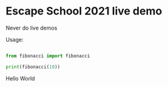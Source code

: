 # Escape School 2021 live demo

Never do live demos

Usage:
```python

from fibonacci import fibonacci

print(fibonacci(10))
```

Hello World